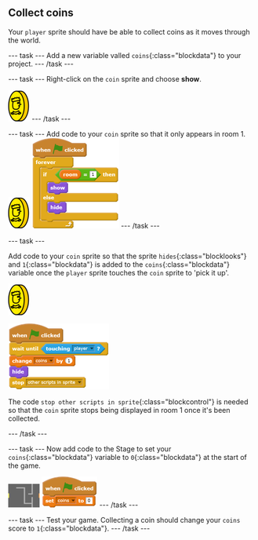 ## Collect coins

Your `player` sprite should have be able to collect coins as it moves through the world.

--- task ---
Add a new variable valled `coins`{:class="blockdata"} to your project.
--- /task ---

--- task ---
Right-click on the `coin` sprite and choose **show**.

![screenshot](images/coin.png)
--- /task ---

--- task ---
Add code to your `coin` sprite so that it only appears in room 1.
![screenshot](images/coin.png)
![blocks_1546523759_839185](images/blocks_1546523759_839185.png)
--- /task ---


--- task ---

Add code to your `coin` sprite so that the sprite `hides`{:class="blocklooks"} and `1`{:class="blockdata"} is added to the `coins`{:class="blockdata"} variable once the `player` sprite touches the `coin` sprite to 'pick it up'.

![coin](images/coin.png)

![blocks_1546523762_4305282](images/blocks_1546523762_4305282.png)

The code `stop other scripts in sprite`{:class="blockcontrol"} is needed so that the `coin` sprite stops being displayed in room 1 once it's been collected.

--- /task ---

--- task ---
Now add code to the Stage to set your `coins`{:class="blockdata"} variable to `0`{:class="blockdata"} at the start of the game.

![stage](images/stage.png)
![blocks_1546523764_0361698](images/blocks_1546523764_0361698.png)
--- /task ---

--- task ---
Test your game. Collecting a coin should change your `coins` score to `1`{:class="blockdata"}.
--- /task ---


